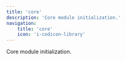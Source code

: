 ```yaml
---
title: 'core'
description: 'Core module initialization.'
navigation:
    title: 'core'
    icon: 'i-codicon-library'
---
```


Core module initialization.


